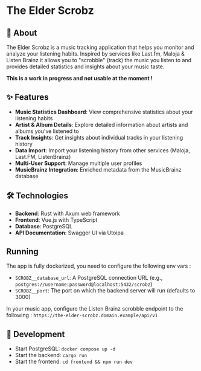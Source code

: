 # The Elder Scrobz

## 🎵 About

The Elder Scrobz is a music tracking application that helps you monitor and analyze your listening habits. Inspired by services like Last.fm, Maloja & Listen Brainz it allows you to "scrobble" (track) the music you listen to and provides detailed statistics and insights about your music taste.

**This is a work in progress and not usable at the moment !**

## ✨ Features

- **Music Statistics Dashboard**: View comprehensive statistics about your listening habits
- **Artist & Album Details**: Explore detailed information about artists and albums you've listened to
- **Track Insights**: Get insights about individual tracks in your listening history
- **Data Import**: Import your listening history from other services (Maloja, Last.FM, ListenBrainz)
- **Multi-User Support**: Manage multiple user profiles
- **MusicBrainz Integration**: Enriched metadata from the MusicBrainz database

## 🛠️ Technologies

- **Backend**: Rust with Axum web framework
- **Frontend**: Vue.js with TypeScript
- **Database**: PostgreSQL
- **API Documentation**: Swagger UI via Utoipa

## Running

The app is fully dockerized, you need to configure the following env vars :

- `SCROBZ__database_url`: A PostgreSQL connection URL (e.g., `postgres://username:password@localhost:5432/scrobz`)
- `SCROBZ__port`: The port on which the backend server will run (defaults to 3000)

In your music app, configure the Listen Brainz scrobble endpoint to the following : `https://the-elder-scrobz.domain.example/api/v1`

## 🚀 Development

- Start PostgreSQL: `docker compose up -d`
- Start the backend: `cargo run`
- Start the frontend: `cd frontend && npm run dev`
